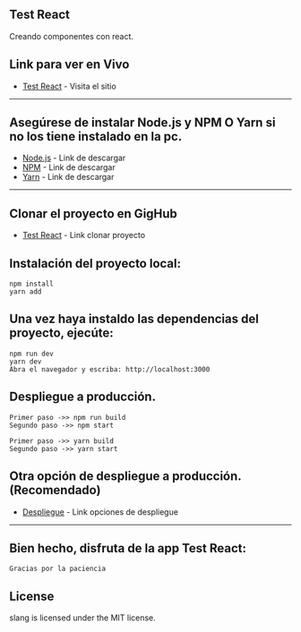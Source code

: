 Test React
---------------------------------------------------------------------------------------------------
Creando componentes con react.

## Link para ver en Vivo
* [Test React](https://test-react-nine.vercel.app/) - Visita el sitio
-----------------------------------------------------------------------------------------------------

## Asegúrese de instalar Node.js y NPM O Yarn si no los tiene instalado en la pc.
* [Node.js](https://nodejs.org/es/download/) - Link de descargar
* [NPM](https://www.npmjs.com/package/download) - Link de descargar
* [Yarn](https://classic.yarnpkg.com/en/docs/install/#windows-stable) - Link de descargar
-----------------------------------------------------------------------------------------------------

## Clonar el proyecto en GigHub
* [Test React](https://github.com/Duwahiner/test-react) - Link clonar proyecto

## Instalación del proyecto local:
    npm install
    yarn add

## Una vez haya instaldo las dependencias del proyecto, ejecúte:
    npm run dev
    yarn dev
    Abra el navegador y escriba: http://localhost:3000

## Despliegue a producción.
    Primer paso ->> npm run build
    Segundo paso ->> npm start

    Primer paso ->> yarn build
    Segundo paso ->> yarn start

## Otra opción de despliegue a producción. (Recomendado)
* [Despliegue](https://nextjs.org/docs/deployment) - Link opciones de despliegue
-----------------------------------------------------------------------------------------------------

## Bien hecho, disfruta de la app Test React:
    Gracias por la paciencia

## License
slang is licensed under the MIT license.

